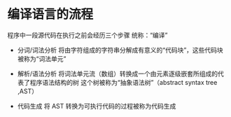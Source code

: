 # 编译语言的流程

程序中一段源代码在执行之前会经历三个步骤 统称：“编译”

- 分词/词法分析
  将由字符组成的字符串分解成有意义的“代码块”，这些代码块被称为“词法单元”
  
- 解析/语法分析
  将词法单元流（数组）转换成一个由元素逐级嵌套所组成的代表了程序语法结构的树
  这个树被称为“抽象语法树”（abstract syntax tree ,AST）

- 代码生成
  将 AST 转换为可执行代码的过程被称为代码生成

